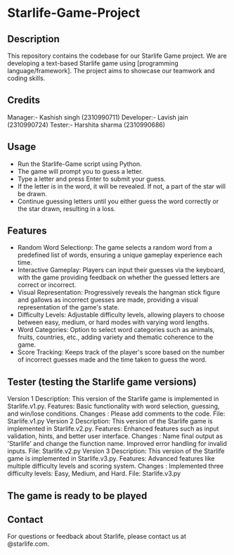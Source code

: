 # Starlife-Game-Project

## Description
This repository contains the codebase for our Starlife Game project. We are developing a text-based Starlife game using [programming language/framework]. The project aims to showcase our teamwork and coding skills.

## Credits
Manager:- Kashish singh (2310990711)
Developer:- Lavish jain (2310990724)
Tester:- Harshita sharma (2310990686)

## Usage
- Run the Starlife-Game script using Python.
- The game will prompt you to guess a letter.
- Type a letter and press Enter to submit your guess.
- If the letter is in the word, it will be revealed. If not, a part of the star will be drawn.
- Continue guessing letters until you either guess the word correctly or the star drawn, resulting in a loss.

## Features
- Random Word Selectionp: The game selects a random word from a predefined list of words, ensuring a unique gameplay experience each time.
- Interactive Gameplay: Players can input their guesses via the keyboard, with the game providing feedback on whether the guessed letters are correct or incorrect.
- Visual Representation: Progressively reveals the hangman stick figure and gallows as incorrect guesses are made, providing a visual representation of the game's state.
- Difficulty Levels: Adjustable difficulty levels, allowing players to choose between easy, medium, or hard modes with varying word lengths.
- Word Categories: Option to select word categories such as animals, fruits, countries, etc., adding variety and thematic coherence to the game.
- Score Tracking: Keeps track of the player's score based on the number of incorrect guesses made and the time taken to guess the word.

## Tester (testing the Starlife game versions)
Version 1
Description: This version of the Starlife game is implemented in Starlife.v1.py.
Features: Basic functionality with word selection, guessing, and win/lose conditions.
Changes : Please add comments to the code.
File: Starlife.v1.py
Version 2
Description: This version of the Starlife game is implemented in Starlife.v2.py.
Features: Enhanced features such as input validation, hints, and better user interface.
Changes : Name final output as 'Starlife' and change the fiunction name.
         Improved error handling for invalid inputs.
File: Starlife.v2.py
Version 3
Description: This version of the Starlife game is implemented in Starlife.v3.py.
Features: Advanced features like multiple difficulty levels and scoring system.
Changes : Implemented three difficulty levels: Easy, Medium, and Hard.
File: Starlife.v3.py 

## The game is ready to be played
## Contact
For questions or feedback about Starlife, please contact us at @starlife.com.




